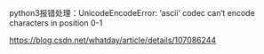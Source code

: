python3报错处理：UnicodeEncodeError: ‘ascii‘ codec can‘t encode characters in position 0-1

https://blog.csdn.net/whatday/article/details/107086244